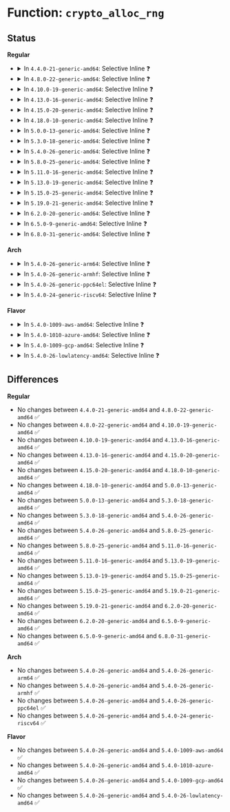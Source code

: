 # Function: <code>crypto_alloc_rng</code>

## Status
<b>Regular</b>
<ul>
<li>
<details>
<summary>In <code>4.4.0-21-generic-amd64</code>: Selective Inline ❓</summary>

```c
struct crypto_rng * crypto_alloc_rng(const char * alg_name, u32 type, u32 mask)
```

```json
{
  "name": "crypto_alloc_rng",
  "collision_type": "Unique Global",
  "inline_type": "Selective",
  "funcs": [
    {
      "addr": 18446744071582694160,
      "name": "crypto_alloc_rng",
      "external": true,
      "loc": "crypto/rng.c:118",
      "file": "crypto/rng.c",
      "inline": "not declared, inlined",
      "caller_inline": [
        "crypto/rng.c:crypto_get_default_rng"
      ],
      "caller_func": []
    }
  ],
  "symbols": [
    {
      "addr": 18446744071582694160,
      "name": "crypto_alloc_rng",
      "section": ".text",
      "bind": "STB_GLOBAL",
      "size": 27
    }
  ]
}
```
</details>
</li>
<li>
<details>
<summary>In <code>4.8.0-22-generic-amd64</code>: Selective Inline ❓</summary>

```c
struct crypto_rng * crypto_alloc_rng(const char * alg_name, u32 type, u32 mask)
```

```json
{
  "name": "crypto_alloc_rng",
  "collision_type": "Unique Global",
  "inline_type": "Selective",
  "funcs": [
    {
      "addr": 18446744071582954702,
      "name": "crypto_alloc_rng",
      "external": true,
      "loc": "crypto/rng.c:118",
      "file": "crypto/rng.c",
      "inline": "not declared, inlined",
      "caller_inline": [
        "crypto/rng.c:crypto_get_default_rng"
      ],
      "caller_func": [
        "security/keys/big_key.c:big_key_crypto_init",
        "crypto/drbg.c:drbg_kcapi_seed"
      ]
    }
  ],
  "symbols": [
    {
      "addr": 18446744071582954336,
      "name": "crypto_alloc_rng",
      "section": ".text",
      "bind": "STB_GLOBAL",
      "size": 27
    }
  ]
}
```
</details>
</li>
<li>
<details>
<summary>In <code>4.10.0-19-generic-amd64</code>: Selective Inline ❓</summary>

```c
struct crypto_rng * crypto_alloc_rng(const char * alg_name, u32 type, u32 mask)
```

```json
{
  "name": "crypto_alloc_rng",
  "collision_type": "Unique Global",
  "inline_type": "Selective",
  "funcs": [
    {
      "addr": 18446744071583058974,
      "name": "crypto_alloc_rng",
      "external": true,
      "loc": "crypto/rng.c:118",
      "file": "crypto/rng.c",
      "inline": "not declared, inlined",
      "caller_inline": [
        "crypto/rng.c:crypto_get_default_rng"
      ],
      "caller_func": [
        "security/keys/big_key.c:big_key_init",
        "crypto/drbg.c:drbg_kcapi_seed"
      ]
    }
  ],
  "symbols": [
    {
      "addr": 18446744071583058608,
      "name": "crypto_alloc_rng",
      "section": ".text",
      "bind": "STB_GLOBAL",
      "size": 27
    }
  ]
}
```
</details>
</li>
<li>
<details>
<summary>In <code>4.13.0-16-generic-amd64</code>: Selective Inline ❓</summary>

```c
struct crypto_rng * crypto_alloc_rng(const char * alg_name, u32 type, u32 mask)
```

```json
{
  "name": "crypto_alloc_rng",
  "collision_type": "Unique Global",
  "inline_type": "Selective",
  "funcs": [
    {
      "addr": 18446744071583114110,
      "name": "crypto_alloc_rng",
      "external": true,
      "loc": "crypto/rng.c:114",
      "file": "crypto/rng.c",
      "inline": "not declared, inlined",
      "caller_inline": [
        "crypto/rng.c:crypto_get_default_rng"
      ],
      "caller_func": [
        "security/keys/big_key.c:big_key_init",
        "crypto/drbg.c:drbg_kcapi_seed"
      ]
    }
  ],
  "symbols": [
    {
      "addr": 18446744071583113744,
      "name": "crypto_alloc_rng",
      "section": ".text",
      "bind": "STB_GLOBAL",
      "size": 27
    }
  ]
}
```
</details>
</li>
<li>
<details>
<summary>In <code>4.15.0-20-generic-amd64</code>: Selective Inline ❓</summary>

```c
struct crypto_rng * crypto_alloc_rng(const char * alg_name, u32 type, u32 mask)
```

```json
{
  "name": "crypto_alloc_rng",
  "collision_type": "Unique Global",
  "inline_type": "Selective",
  "funcs": [
    {
      "addr": 18446744071583288078,
      "name": "crypto_alloc_rng",
      "external": true,
      "loc": "crypto/rng.c:116",
      "file": "crypto/rng.c",
      "inline": "not declared, inlined",
      "caller_inline": [
        "crypto/rng.c:crypto_get_default_rng"
      ],
      "caller_func": [
        "crypto/drbg.c:drbg_kcapi_seed"
      ]
    }
  ],
  "symbols": [
    {
      "addr": 18446744071583287712,
      "name": "crypto_alloc_rng",
      "section": ".text",
      "bind": "STB_GLOBAL",
      "size": 27
    }
  ]
}
```
</details>
</li>
<li>
<details>
<summary>In <code>4.18.0-10-generic-amd64</code>: Selective Inline ❓</summary>

```c
struct crypto_rng * crypto_alloc_rng(const char * alg_name, u32 type, u32 mask)
```

```json
{
  "name": "crypto_alloc_rng",
  "collision_type": "Unique Global",
  "inline_type": "Selective",
  "funcs": [
    {
      "addr": 18446744071583496510,
      "name": "crypto_alloc_rng",
      "external": true,
      "loc": "crypto/rng.c:116",
      "file": "crypto/rng.c",
      "inline": "not declared, inlined",
      "caller_inline": [
        "crypto/rng.c:crypto_get_default_rng"
      ],
      "caller_func": [
        "crypto/drbg.c:drbg_kcapi_seed"
      ]
    }
  ],
  "symbols": [
    {
      "addr": 18446744071583496144,
      "name": "crypto_alloc_rng",
      "section": ".text",
      "bind": "STB_GLOBAL",
      "size": 27
    }
  ]
}
```
</details>
</li>
<li>
<details>
<summary>In <code>5.0.0-13-generic-amd64</code>: Selective Inline ❓</summary>

```c
struct crypto_rng * crypto_alloc_rng(const char * alg_name, u32 type, u32 mask)
```

```json
{
  "name": "crypto_alloc_rng",
  "collision_type": "Unique Global",
  "inline_type": "Selective",
  "funcs": [
    {
      "addr": 18446744071583617822,
      "name": "crypto_alloc_rng",
      "external": true,
      "loc": "crypto/rng.c:115",
      "file": "crypto/rng.c",
      "inline": "not declared, inlined",
      "caller_inline": [
        "crypto/rng.c:crypto_get_default_rng"
      ],
      "caller_func": [
        "crypto/drbg.c:drbg_kcapi_seed"
      ]
    }
  ],
  "symbols": [
    {
      "addr": 18446744071583617456,
      "name": "crypto_alloc_rng",
      "section": ".text",
      "bind": "STB_GLOBAL",
      "size": 27
    }
  ]
}
```
</details>
</li>
<li>
<details>
<summary>In <code>5.3.0-18-generic-amd64</code>: Selective Inline ❓</summary>

```c
struct crypto_rng * crypto_alloc_rng(const char * alg_name, u32 type, u32 mask)
```

```json
{
  "name": "crypto_alloc_rng",
  "collision_type": "Unique Global",
  "inline_type": "Selective",
  "funcs": [
    {
      "addr": 18446744071583804562,
      "name": "crypto_alloc_rng",
      "external": true,
      "loc": "crypto/rng.c:110",
      "file": "crypto/rng.c",
      "inline": "not declared, inlined",
      "caller_inline": [
        "crypto/rng.c:crypto_get_default_rng"
      ],
      "caller_func": [
        "crypto/drbg.c:drbg_kcapi_seed"
      ]
    }
  ],
  "symbols": [
    {
      "addr": 18446744071583804192,
      "name": "crypto_alloc_rng",
      "section": ".text",
      "bind": "STB_GLOBAL",
      "size": 27
    }
  ]
}
```
</details>
</li>
<li>
<details>
<summary>In <code>5.4.0-26-generic-amd64</code>: Selective Inline ❓</summary>

```c
struct crypto_rng * crypto_alloc_rng(const char * alg_name, u32 type, u32 mask)
```

```json
{
  "name": "crypto_alloc_rng",
  "collision_type": "Unique Global",
  "inline_type": "Selective",
  "funcs": [
    {
      "addr": 18446744071583906402,
      "name": "crypto_alloc_rng",
      "external": true,
      "loc": "crypto/rng.c:110",
      "file": "crypto/rng.c",
      "inline": "not declared, inlined",
      "caller_inline": [
        "crypto/rng.c:crypto_get_default_rng"
      ],
      "caller_func": [
        "crypto/drbg.c:drbg_kcapi_seed"
      ]
    }
  ],
  "symbols": [
    {
      "addr": 18446744071583906032,
      "name": "crypto_alloc_rng",
      "section": ".text",
      "bind": "STB_GLOBAL",
      "size": 27
    }
  ]
}
```
</details>
</li>
<li>
<details>
<summary>In <code>5.8.0-25-generic-amd64</code>: Selective Inline ❓</summary>

```c
struct crypto_rng * crypto_alloc_rng(const char * alg_name, u32 type, u32 mask)
```

```json
{
  "name": "crypto_alloc_rng",
  "collision_type": "Unique Global",
  "inline_type": "Selective",
  "funcs": [
    {
      "addr": 18446744071584296866,
      "name": "crypto_alloc_rng",
      "external": true,
      "loc": "crypto/rng.c:114",
      "file": "crypto/rng.c",
      "inline": "not declared, inlined",
      "caller_inline": [
        "crypto/rng.c:crypto_get_default_rng"
      ],
      "caller_func": [
        "crypto/drbg.c:drbg_instantiate"
      ]
    }
  ],
  "symbols": [
    {
      "addr": 18446744071584295696,
      "name": "crypto_alloc_rng",
      "section": ".text",
      "bind": "STB_GLOBAL",
      "size": 27
    }
  ]
}
```
</details>
</li>
<li>
<details>
<summary>In <code>5.11.0-16-generic-amd64</code>: Selective Inline ❓</summary>

```c
struct crypto_rng * crypto_alloc_rng(const char * alg_name, u32 type, u32 mask)
```

```json
{
  "name": "crypto_alloc_rng",
  "collision_type": "Unique Global",
  "inline_type": "Selective",
  "funcs": [
    {
      "addr": 18446744071584415506,
      "name": "crypto_alloc_rng",
      "external": true,
      "loc": "crypto/rng.c:114",
      "file": "crypto/rng.c",
      "inline": "not declared, inlined",
      "caller_inline": [
        "crypto/rng.c:crypto_get_default_rng"
      ],
      "caller_func": [
        "crypto/drbg.c:drbg_instantiate"
      ]
    }
  ],
  "symbols": [
    {
      "addr": 18446744071584414544,
      "name": "crypto_alloc_rng",
      "section": ".text",
      "bind": "STB_GLOBAL",
      "size": 33
    }
  ]
}
```
</details>
</li>
<li>
<details>
<summary>In <code>5.13.0-19-generic-amd64</code>: Selective Inline ❓</summary>

```c
struct crypto_rng * crypto_alloc_rng(const char * alg_name, u32 type, u32 mask)
```

```json
{
  "name": "crypto_alloc_rng",
  "collision_type": "Unique Global",
  "inline_type": "Selective",
  "funcs": [
    {
      "addr": 18446744071584449858,
      "name": "crypto_alloc_rng",
      "external": true,
      "loc": "crypto/rng.c:110",
      "file": "crypto/rng.c",
      "inline": "not declared, inlined",
      "caller_inline": [
        "crypto/rng.c:crypto_get_default_rng"
      ],
      "caller_func": [
        "crypto/drbg.c:drbg_kcapi_seed"
      ]
    }
  ],
  "symbols": [
    {
      "addr": 18446744071584449696,
      "name": "crypto_alloc_rng",
      "section": ".text",
      "bind": "STB_GLOBAL",
      "size": 33
    }
  ]
}
```
</details>
</li>
<li>
<details>
<summary>In <code>5.15.0-25-generic-amd64</code>: Selective Inline ❓</summary>

```c
struct crypto_rng * crypto_alloc_rng(const char * alg_name, u32 type, u32 mask)
```

```json
{
  "name": "crypto_alloc_rng",
  "collision_type": "Unique Global",
  "inline_type": "Selective",
  "funcs": [
    {
      "addr": 18446744071584847858,
      "name": "crypto_alloc_rng",
      "external": true,
      "loc": "crypto/rng.c:110",
      "file": "crypto/rng.c",
      "inline": "not declared, inlined",
      "caller_inline": [
        "crypto/rng.c:crypto_get_default_rng"
      ],
      "caller_func": [
        "crypto/drbg.c:drbg_kcapi_seed"
      ]
    }
  ],
  "symbols": [
    {
      "addr": 18446744071584847696,
      "name": "crypto_alloc_rng",
      "section": ".text",
      "bind": "STB_GLOBAL",
      "size": 33
    }
  ]
}
```
</details>
</li>
<li>
<details>
<summary>In <code>5.19.0-21-generic-amd64</code>: Selective Inline ❓</summary>

```c
struct crypto_rng * crypto_alloc_rng(const char * alg_name, u32 type, u32 mask)
```

```json
{
  "name": "crypto_alloc_rng",
  "collision_type": "Unique Global",
  "inline_type": "Selective",
  "funcs": [
    {
      "addr": 18446744071585541485,
      "name": "crypto_alloc_rng",
      "external": true,
      "loc": "crypto/rng.c:110",
      "file": "crypto/rng.c",
      "inline": "not declared, inlined",
      "caller_inline": [
        "crypto/rng.c:crypto_get_default_rng"
      ],
      "caller_func": [
        "crypto/drbg.c:drbg_kcapi_seed"
      ]
    }
  ],
  "symbols": [
    {
      "addr": 18446744071585541312,
      "name": "crypto_alloc_rng",
      "section": ".text",
      "bind": "STB_GLOBAL",
      "size": 48
    }
  ]
}
```
</details>
</li>
<li>
<details>
<summary>In <code>6.2.0-20-generic-amd64</code>: Selective Inline ❓</summary>

```c
struct crypto_rng * crypto_alloc_rng(const char * alg_name, u32 type, u32 mask)
```

```json
{
  "name": "crypto_alloc_rng",
  "collision_type": "Unique Global",
  "inline_type": "Selective",
  "funcs": [
    {
      "addr": 18446744071586303821,
      "name": "crypto_alloc_rng",
      "external": true,
      "loc": "crypto/rng.c:110",
      "file": "crypto/rng.c",
      "inline": "not declared, inlined",
      "caller_inline": [
        "crypto/rng.c:crypto_get_default_rng"
      ],
      "caller_func": [
        "crypto/drbg.c:drbg_kcapi_seed"
      ]
    }
  ],
  "symbols": [
    {
      "addr": 18446744071586303616,
      "name": "crypto_alloc_rng",
      "section": ".text",
      "bind": "STB_GLOBAL",
      "size": 48
    }
  ]
}
```
</details>
</li>
<li>
<details>
<summary>In <code>6.5.0-9-generic-amd64</code>: Selective Inline ❓</summary>

```c
struct crypto_rng * crypto_alloc_rng(const char * alg_name, u32 type, u32 mask)
```

```json
{
  "name": "crypto_alloc_rng",
  "collision_type": "Unique Global",
  "inline_type": "Selective",
  "funcs": [
    {
      "addr": 18446744071586547613,
      "name": "crypto_alloc_rng",
      "external": true,
      "loc": "crypto/rng.c:133",
      "file": "crypto/rng.c",
      "inline": "not declared, inlined",
      "caller_inline": [
        "crypto/rng.c:crypto_get_default_rng"
      ],
      "caller_func": [
        "crypto/drbg.c:drbg_kcapi_seed"
      ]
    }
  ],
  "symbols": [
    {
      "addr": 18446744071586547408,
      "name": "crypto_alloc_rng",
      "section": ".text",
      "bind": "STB_GLOBAL",
      "size": 48
    }
  ]
}
```
</details>
</li>
<li>
<details>
<summary>In <code>6.8.0-31-generic-amd64</code>: Selective Inline ❓</summary>

```c
struct crypto_rng * crypto_alloc_rng(const char * alg_name, u32 type, u32 mask)
```

```json
{
  "name": "crypto_alloc_rng",
  "collision_type": "Unique Global",
  "inline_type": "Selective",
  "funcs": [
    {
      "addr": 18446744071586817693,
      "name": "crypto_alloc_rng",
      "external": true,
      "loc": "crypto/rng.c:133",
      "file": "crypto/rng.c",
      "inline": "not declared, inlined",
      "caller_inline": [
        "crypto/rng.c:crypto_get_default_rng"
      ],
      "caller_func": [
        "crypto/drbg.c:drbg_kcapi_seed"
      ]
    }
  ],
  "symbols": [
    {
      "addr": 18446744071586817488,
      "name": "crypto_alloc_rng",
      "section": ".text",
      "bind": "STB_GLOBAL",
      "size": 48
    }
  ]
}
```
</details>
</li>
</ul>
<b>Arch</b>
<ul>
<li>
<details>
<summary>In <code>5.4.0-26-generic-arm64</code>: Selective Inline ❓</summary>

```c
struct crypto_rng * crypto_alloc_rng(const char * alg_name, u32 type, u32 mask)
```

```json
{
  "name": "crypto_alloc_rng",
  "collision_type": "Unique Global",
  "inline_type": "Selective",
  "funcs": [
    {
      "addr": 18446603336495727764,
      "name": "crypto_alloc_rng",
      "external": true,
      "loc": "crypto/rng.c:110",
      "file": "crypto/rng.c",
      "inline": "not declared, inlined",
      "caller_inline": [
        "crypto/rng.c:crypto_get_default_rng"
      ],
      "caller_func": [
        "crypto/drbg.c:drbg_kcapi_seed"
      ]
    }
  ],
  "symbols": [
    {
      "addr": 18446603336495727272,
      "name": "crypto_alloc_rng",
      "section": ".text",
      "bind": "STB_GLOBAL",
      "size": 76
    }
  ]
}
```
</details>
</li>
<li>
<details>
<summary>In <code>5.4.0-26-generic-armhf</code>: Selective Inline ❓</summary>

```c
struct crypto_rng * crypto_alloc_rng(const char * alg_name, u32 type, u32 mask)
```

```json
{
  "name": "crypto_alloc_rng",
  "collision_type": "Unique Global",
  "inline_type": "Selective",
  "funcs": [
    {
      "addr": 3229081296,
      "name": "crypto_alloc_rng",
      "external": true,
      "loc": "crypto/rng.c:110",
      "file": "crypto/rng.c",
      "inline": "not declared, inlined",
      "caller_inline": [
        "crypto/rng.c:crypto_get_default_rng"
      ],
      "caller_func": [
        "crypto/drbg.c:drbg_kcapi_seed"
      ]
    }
  ],
  "symbols": [
    {
      "addr": 3229080880,
      "name": "crypto_alloc_rng",
      "section": ".text",
      "bind": "STB_GLOBAL",
      "size": 44
    }
  ]
}
```
</details>
</li>
<li>
<details>
<summary>In <code>5.4.0-26-generic-ppc64el</code>: Selective Inline ❓</summary>

```c
struct crypto_rng * crypto_alloc_rng(const char * alg_name, u32 type, u32 mask)
```

```json
{
  "name": "crypto_alloc_rng",
  "collision_type": "Unique Global",
  "inline_type": "Selective",
  "funcs": [
    {
      "addr": 13835058055289882336,
      "name": "crypto_alloc_rng",
      "external": true,
      "loc": "crypto/rng.c:110",
      "file": "crypto/rng.c",
      "inline": "not declared, inlined",
      "caller_inline": [
        "crypto/rng.c:crypto_get_default_rng"
      ],
      "caller_func": [
        "crypto/drbg.c:drbg_kcapi_seed"
      ]
    }
  ],
  "symbols": [
    {
      "addr": 13835058055289881696,
      "name": "crypto_alloc_rng",
      "section": ".text",
      "bind": "STB_GLOBAL",
      "size": 72
    }
  ]
}
```
</details>
</li>
<li>
<details>
<summary>In <code>5.4.0-24-generic-riscv64</code>: Selective Inline ❓</summary>

```c
struct crypto_rng * crypto_alloc_rng(const char * alg_name, u32 type, u32 mask)
```

```json
{
  "name": "crypto_alloc_rng",
  "collision_type": "Unique Global",
  "inline_type": "Selective",
  "funcs": [
    {
      "addr": 18446743936274878830,
      "name": "crypto_alloc_rng",
      "external": true,
      "loc": "crypto/rng.c:110",
      "file": "crypto/rng.c",
      "inline": "not declared, inlined",
      "caller_inline": [
        "crypto/rng.c:crypto_get_default_rng"
      ],
      "caller_func": [
        "crypto/drbg.c:drbg_kcapi_seed"
      ]
    }
  ],
  "symbols": [
    {
      "addr": 18446743936274878386,
      "name": "crypto_alloc_rng",
      "section": ".text",
      "bind": "STB_GLOBAL",
      "size": 66
    }
  ]
}
```
</details>
</li>
</ul>
<b>Flavor</b>
<ul>
<li>
<details>
<summary>In <code>5.4.0-1009-aws-amd64</code>: Selective Inline ❓</summary>

```c
struct crypto_rng * crypto_alloc_rng(const char * alg_name, u32 type, u32 mask)
```

```json
{
  "name": "crypto_alloc_rng",
  "collision_type": "Unique Global",
  "inline_type": "Selective",
  "funcs": [
    {
      "addr": 18446744071583875138,
      "name": "crypto_alloc_rng",
      "external": true,
      "loc": "crypto/rng.c:110",
      "file": "crypto/rng.c",
      "inline": "not declared, inlined",
      "caller_inline": [
        "crypto/rng.c:crypto_get_default_rng"
      ],
      "caller_func": [
        "crypto/drbg.c:drbg_kcapi_seed"
      ]
    }
  ],
  "symbols": [
    {
      "addr": 18446744071583874768,
      "name": "crypto_alloc_rng",
      "section": ".text",
      "bind": "STB_GLOBAL",
      "size": 27
    }
  ]
}
```
</details>
</li>
<li>
<details>
<summary>In <code>5.4.0-1010-azure-amd64</code>: Selective Inline ❓</summary>

```c
struct crypto_rng * crypto_alloc_rng(const char * alg_name, u32 type, u32 mask)
```

```json
{
  "name": "crypto_alloc_rng",
  "collision_type": "Unique Global",
  "inline_type": "Selective",
  "funcs": [
    {
      "addr": 18446744071583812194,
      "name": "crypto_alloc_rng",
      "external": true,
      "loc": "crypto/rng.c:110",
      "file": "crypto/rng.c",
      "inline": "not declared, inlined",
      "caller_inline": [
        "crypto/rng.c:crypto_get_default_rng"
      ],
      "caller_func": [
        "crypto/drbg.c:drbg_kcapi_seed"
      ]
    }
  ],
  "symbols": [
    {
      "addr": 18446744071583811824,
      "name": "crypto_alloc_rng",
      "section": ".text",
      "bind": "STB_GLOBAL",
      "size": 27
    }
  ]
}
```
</details>
</li>
<li>
<details>
<summary>In <code>5.4.0-1009-gcp-amd64</code>: Selective Inline ❓</summary>

```c
struct crypto_rng * crypto_alloc_rng(const char * alg_name, u32 type, u32 mask)
```

```json
{
  "name": "crypto_alloc_rng",
  "collision_type": "Unique Global",
  "inline_type": "Selective",
  "funcs": [
    {
      "addr": 18446744071583858898,
      "name": "crypto_alloc_rng",
      "external": true,
      "loc": "crypto/rng.c:110",
      "file": "crypto/rng.c",
      "inline": "not declared, inlined",
      "caller_inline": [
        "crypto/rng.c:crypto_get_default_rng"
      ],
      "caller_func": [
        "crypto/drbg.c:drbg_kcapi_seed"
      ]
    }
  ],
  "symbols": [
    {
      "addr": 18446744071583858528,
      "name": "crypto_alloc_rng",
      "section": ".text",
      "bind": "STB_GLOBAL",
      "size": 27
    }
  ]
}
```
</details>
</li>
<li>
<details>
<summary>In <code>5.4.0-26-lowlatency-amd64</code>: Selective Inline ❓</summary>

```c
struct crypto_rng * crypto_alloc_rng(const char * alg_name, u32 type, u32 mask)
```

```json
{
  "name": "crypto_alloc_rng",
  "collision_type": "Unique Global",
  "inline_type": "Selective",
  "funcs": [
    {
      "addr": 18446744071583959970,
      "name": "crypto_alloc_rng",
      "external": true,
      "loc": "crypto/rng.c:110",
      "file": "crypto/rng.c",
      "inline": "not declared, inlined",
      "caller_inline": [
        "crypto/rng.c:crypto_get_default_rng"
      ],
      "caller_func": [
        "crypto/drbg.c:drbg_kcapi_seed"
      ]
    }
  ],
  "symbols": [
    {
      "addr": 18446744071583959600,
      "name": "crypto_alloc_rng",
      "section": ".text",
      "bind": "STB_GLOBAL",
      "size": 27
    }
  ]
}
```
</details>
</li>
</ul>

## Differences
<b>Regular</b>
<ul>
<li>
No changes between <code>4.4.0-21-generic-amd64</code> and <code>4.8.0-22-generic-amd64</code> ✅
</li>
<li>
No changes between <code>4.8.0-22-generic-amd64</code> and <code>4.10.0-19-generic-amd64</code> ✅
</li>
<li>
No changes between <code>4.10.0-19-generic-amd64</code> and <code>4.13.0-16-generic-amd64</code> ✅
</li>
<li>
No changes between <code>4.13.0-16-generic-amd64</code> and <code>4.15.0-20-generic-amd64</code> ✅
</li>
<li>
No changes between <code>4.15.0-20-generic-amd64</code> and <code>4.18.0-10-generic-amd64</code> ✅
</li>
<li>
No changes between <code>4.18.0-10-generic-amd64</code> and <code>5.0.0-13-generic-amd64</code> ✅
</li>
<li>
No changes between <code>5.0.0-13-generic-amd64</code> and <code>5.3.0-18-generic-amd64</code> ✅
</li>
<li>
No changes between <code>5.3.0-18-generic-amd64</code> and <code>5.4.0-26-generic-amd64</code> ✅
</li>
<li>
No changes between <code>5.4.0-26-generic-amd64</code> and <code>5.8.0-25-generic-amd64</code> ✅
</li>
<li>
No changes between <code>5.8.0-25-generic-amd64</code> and <code>5.11.0-16-generic-amd64</code> ✅
</li>
<li>
No changes between <code>5.11.0-16-generic-amd64</code> and <code>5.13.0-19-generic-amd64</code> ✅
</li>
<li>
No changes between <code>5.13.0-19-generic-amd64</code> and <code>5.15.0-25-generic-amd64</code> ✅
</li>
<li>
No changes between <code>5.15.0-25-generic-amd64</code> and <code>5.19.0-21-generic-amd64</code> ✅
</li>
<li>
No changes between <code>5.19.0-21-generic-amd64</code> and <code>6.2.0-20-generic-amd64</code> ✅
</li>
<li>
No changes between <code>6.2.0-20-generic-amd64</code> and <code>6.5.0-9-generic-amd64</code> ✅
</li>
<li>
No changes between <code>6.5.0-9-generic-amd64</code> and <code>6.8.0-31-generic-amd64</code> ✅
</li>
</ul>
<b>Arch</b>
<ul>
<li>
No changes between <code>5.4.0-26-generic-amd64</code> and <code>5.4.0-26-generic-arm64</code> ✅
</li>
<li>
No changes between <code>5.4.0-26-generic-amd64</code> and <code>5.4.0-26-generic-armhf</code> ✅
</li>
<li>
No changes between <code>5.4.0-26-generic-amd64</code> and <code>5.4.0-26-generic-ppc64el</code> ✅
</li>
<li>
No changes between <code>5.4.0-26-generic-amd64</code> and <code>5.4.0-24-generic-riscv64</code> ✅
</li>
</ul>
<b>Flavor</b>
<ul>
<li>
No changes between <code>5.4.0-26-generic-amd64</code> and <code>5.4.0-1009-aws-amd64</code> ✅
</li>
<li>
No changes between <code>5.4.0-26-generic-amd64</code> and <code>5.4.0-1010-azure-amd64</code> ✅
</li>
<li>
No changes between <code>5.4.0-26-generic-amd64</code> and <code>5.4.0-1009-gcp-amd64</code> ✅
</li>
<li>
No changes between <code>5.4.0-26-generic-amd64</code> and <code>5.4.0-26-lowlatency-amd64</code> ✅
</li>
</ul>
